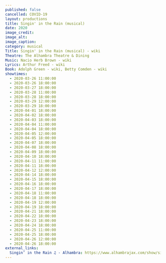 ```yaml
---
published: false
cancelled: COVID-19
layout: productions
title: Singin' in the Rain (musical)
date: 2020
image_credit: 
image_alt:
image_caption:
category: musical
Title: Singin' in the Rain (musical) - wiki
Theatre: The Alhambra Theatre & Dining
Music: Nacio Herb Brown - wiki
Lyrics: Arthur Freed - wiki
Book: Adolph Green - wiki, Betty Comden - wiki
showtimes: 
  - 2020-03-26 11:00:00
  - 2020-03-26 18:00:00
  - 2020-03-27 18:00:00
  - 2020-03-28 11:00:00
  - 2020-03-28 18:00:00
  - 2020-03-29 12:00:00
  - 2020-03-29 18:00:00
  - 2020-04-01 18:00:00
  - 2020-04-02 18:00:00
  - 2020-04-03 18:00:00
  - 2020-04-04 11:00:00
  - 2020-04-04 18:00:00
  - 2020-04-05 12:00:00
  - 2020-04-05 18:00:00
  - 2020-04-07 18:00:00
  - 2020-04-08 18:00:00
  - 2020-04-09 18:00:00
  - 2020-04-10 18:00:00
  - 2020-04-11 11:00:00
  - 2020-04-11 18:00:00
  - 2020-04-12 12:00:00
  - 2020-04-14 18:00:00
  - 2020-04-15 18:00:00
  - 2020-04-16 18:00:00
  - 2020-04-17 18:00:00
  - 2020-04-18 11:00:00
  - 2020-04-18 18:00:00
  - 2020-04-19 12:00:00
  - 2020-04-19 18:00:00
  - 2020-04-21 18:00:00
  - 2020-04-22 18:00:00
  - 2020-04-23 18:00:00
  - 2020-04-24 18:00:00
  - 2020-04-25 11:00:00
  - 2020-04-25 18:00:00
  - 2020-04-26 12:00:00
  - 2020-04-26 18:00:00
external_links:
  Singin’ in the Rain ♫ - Alhambra: https://www.alhambrajax.com/show/singin-in-the-rain/
---
```

